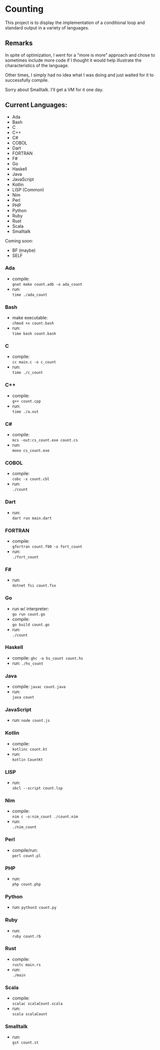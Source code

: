 # Counting

This project is to display the implementation of a conditional loop and standard output in a variety of languages.

## Remarks

In spite of optimization, I went for a "more is more" approach and chose to sometimes include more code if I thought it would help illustrate the characteristics of the language.

Other times, I simply had no idea what I was doing and just waited for it to successfully compile.

Sorry about Smalltalk. I'll get a VM for it one day.


## Current Languages:

- Ada
- Bash
- C
- C++
- C#
- COBOL
- Dart
- FORTRAN
- F#
- Go
- Haskell
- Java
- JavaScript
- Kotlin
- LISP (Common)
- Nim
- Perl
- PHP
- Python
- Ruby
- Rust
- Scala
- Smalltalk

Coming soon:

- BF (maybe)
- SELF

### Ada

- compile:  
`gnat make count.adb -o ada_count`
- run:  
`time ./ada_count`

### Bash

- make executable:  
`chmod +x count.bash`
- run:  
`time bash count.bash`

### C

- compile:  
`cc main.c -o c_count`
- run:  
`time ./c_count`

### C++

- compile:  
`g++ count.cpp`
- run:  
`time ./a.out`

### C#

- compile:  
`mcs -out:cs_count.exe count.cs`
- run:  
`mono cs_count.exe`

### COBOL

- compile:  
`cobc -x count.cbl`
- run:  
`./count`

### Dart

- run:  
`dart run main.dart`

### FORTRAN

- compile:  
`gfortran count.f90 -o fort_count`
- run:  
`./fort_count`

### F#

- run:  
`dotnet fsi count.fsx`

### Go

- run w/ interpreter:  
`go run count.go`
- compile:  
`go build count.go`
- run:  
`./count`

### Haskell

- compile:
`ghc -o hs_count count.hs`  
- run:
`./hs_count`  

### Java

- compile:
`javac count.java`
- run:  
`java count`

### JavaScript

- run:
`node count.js`  

### Kotlin

- compile:  
`kotlinc count.kt`
- run:  
`kotlin CountKt`

### LISP

- run:  
`sbcl --script count.lsp`

### Nim

- compile:  
`nim c -o:nim_count ./count.nim`
- run:  
`./nim_count`

### Perl

- compile/run:  
`perl count.pl`

### PHP

- run:  
`php count.php`

### Python

- run:
`python3 count.py`

### Ruby

- run:  
`ruby count.rb`

### Rust

- compile:  
`rustc main.rs`
- run:  
`./main`

### Scala

- compile:  
`scalac scalaCount.scala`  
- run:  
`scala scalaCount`  

### Smalltalk

- run:  
`gst count.st`  

